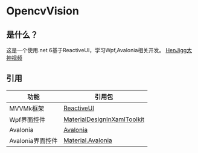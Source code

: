 # OpencvVision
## 是什么？
这是一个使用.net 6基于ReactiveUI，学习Wpf,Avalonia相关开发。
[HenJigg大神视频](https://www.bilibili.com/video/BV1nY411a7T8)

## 引用
|功能|引用包|
|--|--|
|MVVMk框架|[ReactiveUI](https://github.com/reactiveui/ReactiveUI)|
|Wpf界面控件|[MaterialDesignInXamlToolkit](https://github.com/MaterialDesignInXAML/MaterialDesignInXamlToolkit)|
|Avalonia|[Avalonia](https://github.com/AvaloniaUI/Avalonia)|
|Avalonia界面控件|[Material.Avalonia](https://github.com/AvaloniaCommunity/Material.Avalonia)|